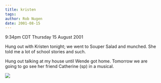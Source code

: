 ```yaml
---
title: kristen
tags: 
author: Rob Nugen
date: 2001-08-15
---
```


<title></title>
<p class=date>9:34pm CDT Thursday 15 August 2001</p>

<p>Hung out with Kristen tonight; we went to Souper Salad and
munched.  She told me a lot of school stories and such.</p>

<p>Hung out talking at my house until Wende got home.  Tomorrow we are
going to go see her friend Catherine (sp) in a musical.</p>

<p><img src='/images/rob/wL-ROB.gif'/></p>

